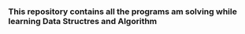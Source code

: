 ### This repository contains all the programs am solving while learning Data Structres and Algorithm
